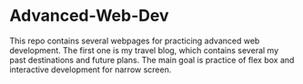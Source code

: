 # Advanced-Web-Dev
This repo contains several webpages for practicing advanced web development.
The first one is my travel blog, which contains several my past destinations and future plans. The main goal is practice of flex box and interactive development for narrow screen.
